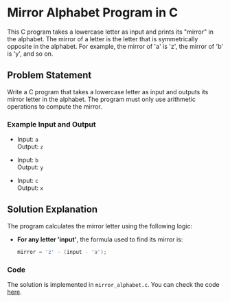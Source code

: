 # Mirror Alphabet Program in C

This C program takes a lowercase letter as input and prints its "mirror" in the alphabet. The mirror of a letter is the letter that is symmetrically opposite in the alphabet. For example, the mirror of 'a' is 'z', the mirror of 'b' is 'y', and so on.

## Problem Statement

Write a C program that takes a lowercase letter as input and outputs its mirror letter in the alphabet. The program must only use arithmetic operations to compute the mirror.

### Example Input and Output

- Input: `a`  
  Output: `z`

- Input: `b`  
  Output: `y`

- Input: `c`  
  Output: `x`

## Solution Explanation

The program calculates the mirror letter using the following logic:

- **For any letter 'input'**, the formula used to find its mirror is:  
  ```c
  mirror = 'z' - (input - 'a');
  
### Code
The solution is implemented in `mirror_alphabet.c`. You can check the code [here](https://github.com/HamudiHasan/SuperSimpleC/blob/main/mirror_alphabet/mirror_alphabet.c).

